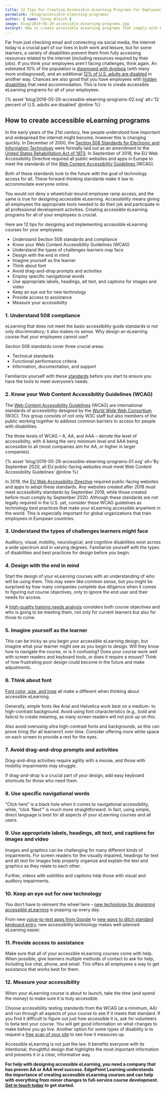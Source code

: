 ```yaml
---
title: 12 Tips For Creating Accessible eLearning Programs For Employees
permalink: /blog/accessible-elearning-programs/
author: { name: Corey Bleich }
image: blog/2019-05-29-accessible-elearning-programs.jpg
excerpt: How to create accessible eLearning programs that comply with WCAG and Section 508 standards and give employees the tools they need to do their jobs.
---
```


Far from just checking email and connecting via social media, the internet today is a crucial part of our lives in both work and leisure, but for some learners, a variety of disabilities prevent them from fully accessing resources related to the internet (including resources required by their jobs). If you think your employees aren’t facing challenges, think again. An estimated 10% of the population is [diagnosed with dyslexia](https://medium.com/@lauracatherineduggan/dyslexia-and-how-it-affects-your-web-design-baf29f85b336) (with many more undiagnosed), and an additional [12% of U.S. adults are disabled](https://www.pewresearch.org/fact-tank/2017/07/27/7-facts-about-americans-with-disabilities/) in another way. Chances are also good that you have employees with [hidden disabilities](http://www.ist.hawaii.edu/training/hiddendisabilities/05_hidden_disabilities.php) that need accommodation. This is how to create accessible eLearning programs for all of your employees.

{% asset 'blog/2019-05-29-accessible-elearning-programs-02.svg'
  alt='12 percent of U.S. adults are disabled' @inline %}

## How to create accessible eLearning programs

In the early years of the 21st century, few people understood how important and widespread the internet might become, however this is changing quickly. In December of 2000, the [Section 508 Standards for Electronic and Information Technology](https://www.access-board.gov/guidelines-and-standards/communications-and-it/about-the-section-508-standards/section-508-standards) were formally laid out as an amendment to the [United States Rehabilitation Act of 1973](https://www.ada.gov/cguide.htm#anchor65610). In September of 2018, the EU Web Accessibility Directive required all public websites and apps in Europe to meet the standards of the [Web Content Accessibility Guidelines ](https://www.w3.org/blog/2018/09/wcag-2-1-adoption-in-europe/)(WCAG).

Both of these standards look to the future with the goal of technology access for all. These forward-thinking standards make it law to accommodate everyone online.

You would not deny a wheelchair-bound employee ramp access, and the same is true for designing accessible eLearning. Accessibility means giving all employees the appropriate tools needed to do their job and participate in all professional development activities. Creating accessible eLearning programs for all of your employees is crucial.

Here are 12 tips for designing and implementing accessible eLearning courses for your employees:

* Understand Section 508 standards and compliance 
* Know your Web Content Accessibility Guidelines (WCAG)
* Understand the types of challenges learners may face
* Design with the end in mind 
* Imagine yourself as the learner
* Think about font
* Avoid drag-and-drop prompts and activities
* Employ specific navigational words
* Use appropriate labels, headings, alt text, and captions for images and video
* Keep an eye out for new technology
* Provide access to assistance
* Measure your accessibility

### 1. Understand 508 compliance
eLearning that does not meet the basic accessibility guide standards is not only discriminatory; it also makes no sense. Why design an eLearning course that your employees cannot use?

Section 508 standards cover three crucial areas:

* Technical standards
* Functional performance criteria
* Information, documentation, and support

Familiarize yourself with these [standards](https://www.access-board.gov/guidelines-and-standards/communications-and-it/about-the-section-508-standards/section-508-standards) before you start to ensure you have the tools to meet everyone’s needs.

### 2. Know your Web Content Accessibility Guidelines (WCAG)

The [Web Content Accessibility Guidelines](https://www.w3.org/WAI/standards-guidelines/wcag/) (WCAG) are international standards of accessibility designed by the [World Wide Web Consortium](http://www.w3.org/Consortium/) (W3C). This group consists of not only W3C staff but also members of the public working together to address common barriers to access for people with disabilities.

The three levels of WCAG – A, AA, and AAA – denote the level of accessibility, with A being the very minimum level and AAA being accessible to all (most companies aim for AA, or higher in larger companies).

{% asset 'blog/2019-05-29-accessible-elearning-programs-01.svg'
  alt='By September 2020, all EU public-facing websites must meet Web Content Accessibility Guidelines' @inline %}

In 2018, the [EU Web Accessibility Directive](http://nda.ie/Publications/Communications/EU-Web-Accessibility-Directive/) required public-facing websites and apps to adopt these standards. Any websites created after 2018 must meet accessibility standards by September 2019, while those created before must comply by September 2020. Although these standards are not legally required in the U.S. yet, consider these WCAG guidelines as technology best practices that make your eLearning accessible anywhere in the world. This is especially important for global organizations that train employees in European countries.

### 3. Understand the types of challenges learners might face

Auditory, visual, mobility, neurological, and cognitive disabilities exist across a wide spectrum and in varying degrees.
Familiarize yourself with the types of disabilities and best practices for design before you begin.

### 4. Design with the end in mind

Start the design of your eLearning courses with an understanding of who will be using them. This may seem like common sense, but you might be surprised by how many companies complete due diligence when it comes to figuring out course objectives, only to ignore the end user and their needs for access.

A [high-quality training needs analysis](/blog/training-needs-analysis/) considers both course objectives and who is going to be meeting them, not only for current learners but also for those to come.

### 5. Imagine yourself as the learner

This can be tricky as you begin your accessible eLearning design, but imagine what your learner might see as you begin to design.
Will they know how to navigate the course, or is it confusing? Does your course work well with screen readers and keyboard tools, or does it require a mouse? Think of how frustrating poor design could become in the future and make adjustments.

### 6. Think about font

[Font color, size, and type](https://www.boia.org/blog/best-fonts-to-use-for-website-accessibility) all make a different when thinking about accessible eLearning.

Generally, simple fonts like Arial and Helvetica work best on a medium- to high-contrast background. Avoid using font characteristics (e.g., bold and italics) to create meaning, as many screen readers will not pick up on this.

Also avoid overusing ultra high-contrast fonts and backgrounds, as this can prove tiring (for all learners!) over time. Consider offering more white space on each screen to provide a rest for the eyes.

### 7. Avoid drag-and-drop prompts and activities

Drag-and-drop activities require agility with a mouse, and those with mobility impairments may struggle.

If drag-and-drop is a crucial part of your design, add easy keyboard shortcuts for those who need them.

### 8. Use specific navigational words

“Click here” is a black hole when it comes to navigational accessibility, while, “click ‘Next’” is much more straightforward.
In fact, using simple, direct language is best for all aspects of your eLearning courses and all users.

### 9. Use appropriate labels, headings, alt text, and captions for images and video

Images and graphics can be challenging for many different kinds of impairments. For screen readers for the visually impaired, headings for text and alt text for images help properly organize and explain the text and graphics as they relate to each other.

Further, videos with subtitles and captions help those with visual and auditory impairments.

### 10. Keep an eye out for new technology

You don’t have to reinvent the wheel here – [new technology for designing accessible eLearning](https://www.learningsolutionsmag.com/articles/new-technology-makes-it-easier-to-access-online-content/) is popping up every day.

From new [voice-to-text apps from Google](https://www.blog.google/outreach-initiatives/accessibility/making-audio-more-accessible-two-new-apps/) to [new ways to ditch standard keyboard entry](https://www.wired.com/story/best-keyboard-alternatives/), new accessibility technology makes well-planned eLearning easier.

### 11. Provide access to assistance

Make sure that all of your accessible eLearning courses come with help.
When possible, give learners multiple methods of contact to ask for help, including live chat, phone, and email. This offers all employees a way to get assistance that works best for them.

### 12. Measure your accessibility

When your eLearning course is about to launch, take the time (and spend the money) to make sure it is truly accessible.

Choose accessibility testing standards from the WCAG (at a minimum, AA) and run through all aspects of your course to see if it meets that standard. If you find it difficult to figure out just how accessible it is, ask for volunteers to beta test your course. You will get good information on what changes to make before you go live. Another option for some types of disability is to request a [free scan of your site](https://www.boia.org/free-website-accessibility-analysis-0) to see how it measures up.

Accessible eLearning is not just the law. It benefits everyone with its intentional, thoughtful design that highlights the most important information and presents it in a clear, informative way.

<strong>For help with designing accessible eLearning, you need a company that has proven AA or AAA level success. EdgePoint Learning understands the importance of creating accessible eLearning courses and can help with everything from minor changes to full-service course development. [Get in touch today](/contact/) to get started.</strong>
